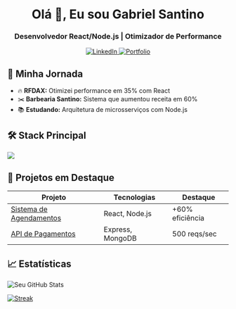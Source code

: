<h1 align="center">Olá 👋, Eu sou Gabriel Santino</h1>
<h3 align="center">Desenvolvedor React/Node.js | Otimizador de Performance</h3>

<p align="center">
  <a href="https://linkedin.com/in/gabriel-santino" target="_blank">
    <img src="https://img.shields.io/badge/LinkedIn-0077B5?style=for-the-badge&logo=linkedin" alt="LinkedIn">
  </a>
  <a href="https://github.com/GabrielSantino?tab=repositories" target="_blank">
    <img src="https://img.shields.io/badge/Portfolio-FF5722?style=for-the-badge&logo=google-chrome" alt="Portfolio">
  </a>
</p>

## 🚀 Minha Jornada
- 🔥 **RFDAX:** Otimizei performance em 35% com React
- ✂️ **Barbearia Santino:** Sistema que aumentou receita em 60%
- 📚 **Estudando:** Arquitetura de microsserviços com Node.js

## 🛠 Stack Principal
<p align="left">
  <img src="https://skillicons.dev/icons?i=react,nodejs,js,ts,nextjs,git,aws" />
</p>

## 📌 Projetos em Destaque
| Projeto | Tecnologias | Destaque |
|---------|-------------|----------|
| [Sistema de Agendamentos](link) | React, Node.js | +60% eficiência |
| [API de Pagamentos](link) | Express, MongoDB | 500 reqs/sec |

## 📈 Estatísticas
![Seu GitHub Stats](https://github-readme-stats.vercel.app/api?username=GabrielSantino&show_icons=true&theme=radical)

[![Streak](https://streak-stats.demolab.com?user=GabrielSantino&theme=radical&hide_border=true)](https://git.io/streak-stats)
